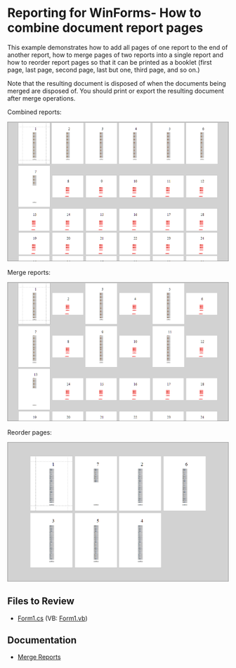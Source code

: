 # Reporting for WinForms- How to combine document report pages


This example demonstrates how to add all pages of one report to the end of another report, how to merge pages of two reports into a single report and how to reorder report pages so that it can be printed as a booklet (first page, last page, second page, last but one, third page, and so on.)

Note that the resulting document is disposed of when the documents being merged are disposed of. You should print or export the resulting document after merge operations.

Combined reports:

![Combined reports](Images\combine-reports.png)

Merge reports:

![](Images\merge-reports.png)

Reorder pages:

![](Images\reorder-pages.png)
## Files to Review

* [Form1.cs](./CS/Form1.cs) (VB: [Form1.vb](./VB/Form1.vb))

## Documentation

- [Merge Reports](https://docs.devexpress.com/XtraReports/3320/detailed-guide-to-devexpress-reporting/merge-reports)
